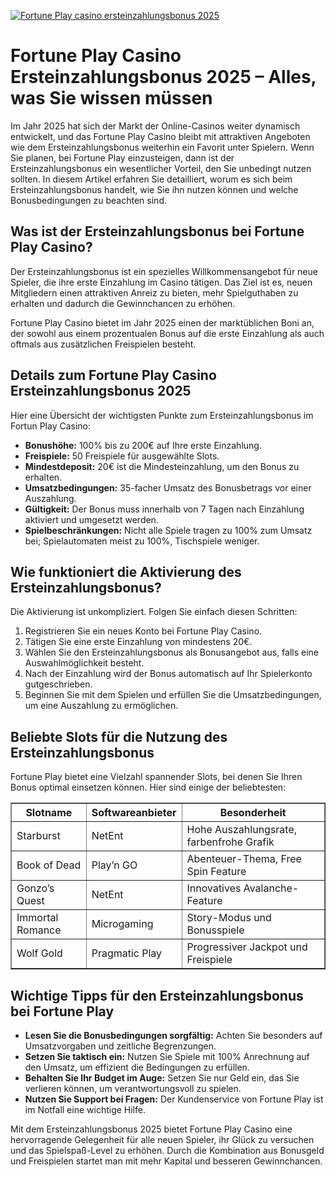 [![Fortune Play casino ersteinzahlungsbonus 2025](https://123-caf.pages.dev/gitsignup.png)](https://vrmoo.ru/Bt82HjjY)

<h1>Fortune Play Casino Ersteinzahlungsbonus 2025 – Alles, was Sie wissen müssen</h1>  <p>Im Jahr 2025 hat sich der Markt der Online-Casinos weiter dynamisch entwickelt, und das Fortune Play Casino bleibt mit attraktiven Angeboten wie dem Ersteinzahlungsbonus weiterhin ein Favorit unter Spielern. Wenn Sie planen, bei Fortune Play einzusteigen, dann ist der Ersteinzahlungsbonus ein wesentlicher Vorteil, den Sie unbedingt nutzen sollten. In diesem Artikel erfahren Sie detailliert, worum es sich beim Ersteinzahlungsbonus handelt, wie Sie ihn nutzen können und welche Bonusbedingungen zu beachten sind.</p>  <h2>Was ist der Ersteinzahlungsbonus bei Fortune Play Casino?</h2>  <p>Der Ersteinzahlungsbonus ist ein spezielles Willkommensangebot für neue Spieler, die ihre erste Einzahlung im Casino tätigen. Das Ziel ist es, neuen Mitgliedern einen attraktiven Anreiz zu bieten, mehr Spielguthaben zu erhalten und dadurch die Gewinnchancen zu erhöhen.</p>  <p>Fortune Play Casino bietet im Jahr 2025 einen der marktüblichen Boni an, der sowohl aus einem prozentualen Bonus auf die erste Einzahlung als auch oftmals aus zusätzlichen Freispielen besteht.</p>  <h2>Details zum Fortune Play Casino Ersteinzahlungsbonus 2025</h2>  <p>Hier eine Übersicht der wichtigsten Punkte zum Ersteinzahlungsbonus im Fortun Play Casino:</p>  <ul>   <li><strong>Bonushöhe:</strong> 100% bis zu 200€ auf Ihre erste Einzahlung.</li>   <li><strong>Freispiele:</strong> 50 Freispiele für ausgewählte Slots.</li>   <li><strong>Mindestdeposit:</strong> 20€ ist die Mindesteinzahlung, um den Bonus zu erhalten.</li>   <li><strong>Umsatzbedingungen:</strong> 35-facher Umsatz des Bonusbetrags vor einer Auszahlung.</li>   <li><strong>Gültigkeit:</strong> Der Bonus muss innerhalb von 7 Tagen nach Einzahlung aktiviert und umgesetzt werden.</li>   <li><strong>Spielbeschränkungen:</strong> Nicht alle Spiele tragen zu 100% zum Umsatz bei; Spielautomaten meist zu 100%, Tischspiele weniger.</li> </ul>  <h2>Wie funktioniert die Aktivierung des Ersteinzahlungsbonus?</h2>  <p>Die Aktivierung ist unkompliziert. Folgen Sie einfach diesen Schritten:</p>  <ol>   <li>Registrieren Sie ein neues Konto bei Fortune Play Casino.</li>   <li>Tätigen Sie eine erste Einzahlung von mindestens 20€.</li>   <li>Wählen Sie den Ersteinzahlungsbonus als Bonusangebot aus, falls eine Auswahlmöglichkeit besteht.</li>   <li>Nach der Einzahlung wird der Bonus automatisch auf Ihr Spielerkonto gutgeschrieben.</li>   <li>Beginnen Sie mit dem Spielen und erfüllen Sie die Umsatzbedingungen, um eine Auszahlung zu ermöglichen.</li> </ol>  <h2>Beliebte Slots für die Nutzung des Ersteinzahlungsbonus</h2>  <p>Fortune Play bietet eine Vielzahl spannender Slots, bei denen Sie Ihren Bonus optimal einsetzen können. Hier sind einige der beliebtesten:</p>  <table border="1" cellpadding="6" cellspacing="0">   <thead>     <tr>       <th>Slotname</th>       <th>Softwareanbieter</th>       <th>Besonderheit</th>     </tr>   </thead>   <tbody>     <tr>       <td>Starburst</td>       <td>NetEnt</td>       <td>Hohe Auszahlungsrate, farbenfrohe Grafik</td>     </tr>     <tr>       <td>Book of Dead</td>       <td>Play’n GO</td>       <td>Abenteuer-Thema, Free Spin Feature</td>     </tr>     <tr>       <td>Gonzo’s Quest</td>       <td>NetEnt</td>       <td>Innovatives Avalanche-Feature</td>     </tr>     <tr>       <td>Immortal Romance</td>       <td>Microgaming</td>       <td>Story-Modus und Bonusspiele</td>     </tr>     <tr>       <td>Wolf Gold</td>       <td>Pragmatic Play</td>       <td>Progressiver Jackpot und Freispiele</td>     </tr>   </tbody> </table>  <h2>Wichtige Tipps für den Ersteinzahlungsbonus bei Fortune Play</h2>  <ul>   <li><strong>Lesen Sie die Bonusbedingungen sorgfältig:</strong> Achten Sie besonders auf Umsatzvorgaben und zeitliche Begrenzungen.</li>   <li><strong>Setzen Sie taktisch ein:</strong> Nutzen Sie Spiele mit 100% Anrechnung auf den Umsatz, um effizient die Bedingungen zu erfüllen.</li>   <li><strong>Behalten Sie Ihr Budget im Auge:</strong> Setzen Sie nur Geld ein, das Sie verlieren können, um verantwortungsvoll zu spielen.</li>   <li><strong>Nutzen Sie Support bei Fragen:</strong> Der Kundenservice von Fortune Play ist im Notfall eine wichtige Hilfe.</li> </ul>  <p>Mit dem Ersteinzahlungsbonus 2025 bietet Fortune Play Casino eine hervorragende Gelegenheit für alle neuen Spieler, ihr Glück zu versuchen und das Spielspaß-Level zu erhöhen. Durch die Kombination aus Bonusgeld und Freispielen startet man mit mehr Kapital und besseren Gewinnchancen.</p>